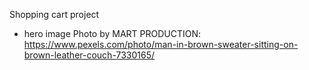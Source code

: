 Shopping cart project

- hero image
Photo by MART  PRODUCTION: https://www.pexels.com/photo/man-in-brown-sweater-sitting-on-brown-leather-couch-7330165/
